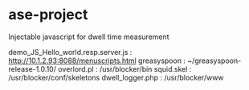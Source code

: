 # ase-project
Injectable javascript for dwell time measurement

demo_JS_Hello_world.resp.server.js : http://10.1.2.93:8088/menuscripts.html
greasyspoon : ~/greasyspoon-release-1.0.10/
overlord.pl : /usr/blocker/bin
squid.skel : /usr/blocker/conf/skeletons
dwell_logger.php : /usr/blocker/www